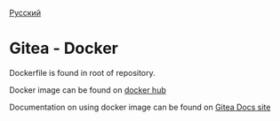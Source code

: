 [Русский](README_RU.md)

# Gitea - Docker

Dockerfile is found in root of repository.

Docker image can be found on [docker hub](https://hub.docker.com/r/gitea/gitea)

Documentation on using docker image can be found on [Gitea Docs site](https://docs.gitea.io/en-us/install-with-docker/)
